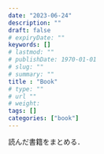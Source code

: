 ```yaml
---
date: "2023-06-24"
description: ""
draft: false
# expiryDate: ""
keywords: []
# lastmod: ""
# publishDate: 1970-01-01
# slug: ""
# summary: ""
title : "Book"
# type: ""
# url ""
# weight: 
tags: []
categories: ["book"]
---
```


読んだ書籍をまとめる．

